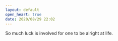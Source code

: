 ```yaml
---
layout: default
open_heart: true
date: 2020/08/29 22:02
---
```


So much luck is involved for one to be alright at life.
